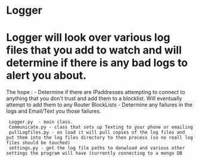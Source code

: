 # Logger
# Logger will look over various log files that you add to watch and will determine if there is any bad logs to alert you about.
The hope :
     - Determine if there are IPaddresses attempting to connect to anything that you don't trust and add them to a blocklist. Will eventually attempt to add them to any Router BlockLists
     - Determine any failures in the logs and Email/Text you those failures.
     
     Logger.py  - main class.
     Communicate.py - class that sets up Texting to your phone or emailing
     pullLogfiles.py - on load it will pull copies of the log files and put them into the log files directory to then process (so no reall log files should be touched)
     settings.py - get the log file paths to donwload and various other settings the program will have (currently connecting to a mongo DB
     
     

